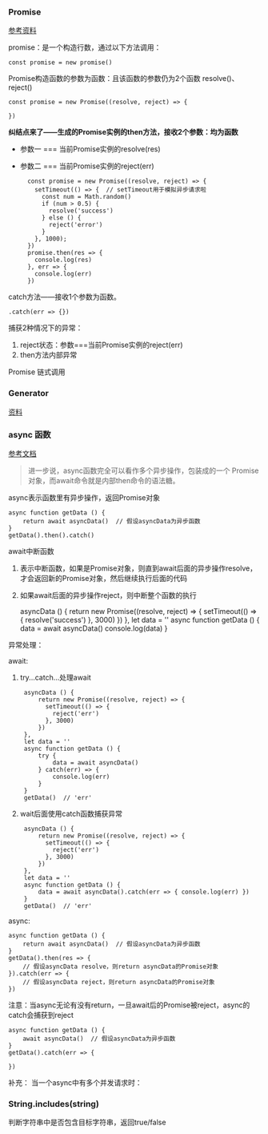### Promise

[参考资料](https://segmentfault.com/a/1190000018769508)

promise：是一个构造行数，通过以下方法调用：

    const promise = new promise()
    
Promise构造函数的参数为函数：且该函数的参数仍为2个函数 resolve()、reject()

    const promise = new Promise((resolve, reject) => {
      
    })
    
**纠结点来了——生成的Promise实例的then方法，接收2个参数：均为函数**

* 参数一 === 当前Promise实例的resolve(res)
* 参数二 === 当前Promise实例的reject(err)

        const promise = new Promise((resolve, reject) => {
          setTimeout(() => {  // setTimeout用于模拟异步请求啦
            const num = Math.random()
            if (num > 0.5) {
              resolve('success')
            } else () {
              reject('error')
            }
          }, 1000);
        })
        promise.then(res => {
          console.log(res)
        }, err => {
          console.log(err)
        })
    
catch方法——接收1个参数为函数。

    .catch(err => {})

捕获2种情况下的异常：

1. reject状态：参数===当前Promise实例的reject(err)
2. then方法内部异常
    
Promise 链式调用




### Generator

[资料](https://segmentfault.com/a/1190000016707991)

### async 函数

[参考文档](http://es6.ruanyifeng.com/#docs/async)

> 进一步说，async函数完全可以看作多个异步操作，包装成的一个 Promise 对象，而await命令就是内部then命令的语法糖。

async表示函数里有异步操作，返回Promise对象

    async function getData () {
        return await asyncData()  // 假设asyncData为异步函数
    }
    getData().then().catch()

await中断函数

1. 表示中断函数，如果是Promise对象，则直到await后面的异步操作resolve，才会返回新的Promise对象，然后继续执行后面的代码
2. 如果await后面的异步操作reject，则中断整个函数的执行

    asyncData () {
        return new Promise((resolve, reject) => {
          setTimeout(() => {
            resolve('success')
          }, 3000)
        })
    },
    let data = ''
    async function getData () {
        data = await asyncData()
        console.log(data)
    }
    
异常处理：

await:

1. try...catch...处理await

        asyncData () {
            return new Promise((resolve, reject) => {
              setTimeout(() => {
                reject('err')
              }, 3000)
            })
        },
        let data = ''
        async function getData () {
            try {
                data = await asyncData()
            } catch(err) => {
                console.log(err)
            }
        }
        getData()  // 'err'
        
2. wait后面使用catch函数捕获异常
    
        asyncData () {
            return new Promise((resolve, reject) => {
              setTimeout(() => {
                reject('err')
              }, 3000)
            })
        },
        let data = ''
        async function getData () {
            data = await asyncData().catch(err => { console.log(err) })
        }
        getData()  // 'err'

async:

    async function getData () {
        return await asyncData()  // 假设asyncData为异步函数
    }
    getData().then(res => {
        // 假设asyncData resolve，则return asyncData的Promise对象
    }).catch(err => {
        // 假设asyncData reject，则return asyncData的Promise对象
    })
    
注意：当async无论有没有return，一旦await后的Promise被reject，async的catch会捕获到reject

    async function getData () {
        await asyncData()  // 假设asyncData为异步函数
    }
    getData().catch(err => {
        
    })
    
补充： 当一个async中有多个并发请求时：

### String.includes(string)

判断字符串中是否包含目标字符串，返回true/false
